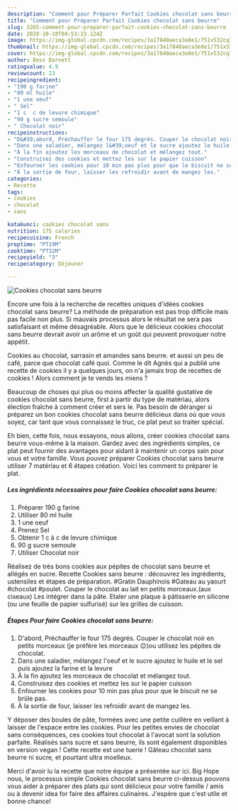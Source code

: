 ```yaml
---
description: "Comment pour Préparer Parfait Cookies chocolat sans beurre"
title: "Comment pour Préparer Parfait Cookies chocolat sans beurre"
slug: 3265-comment-pour-preparer-parfait-cookies-chocolat-sans-beurre
date: 2020-10-10T04:53:23.124Z
image: https://img-global.cpcdn.com/recipes/3a17840aeca3e8e1/751x532cq70/cookies-chocolat-sans-beurre-photo-principale-de-la-recette.jpg
thumbnail: https://img-global.cpcdn.com/recipes/3a17840aeca3e8e1/751x532cq70/cookies-chocolat-sans-beurre-photo-principale-de-la-recette.jpg
cover: https://img-global.cpcdn.com/recipes/3a17840aeca3e8e1/751x532cq70/cookies-chocolat-sans-beurre-photo-principale-de-la-recette.jpg
author: Bess Barnett
ratingvalue: 4.9
reviewcount: 13
recipeingredient:
- "190 g farine"
- "80 ml huile"
- "1 une oeuf"
- " Sel"
- "1 c  c de levure chimique"
- "90 g sucre semoule"
- " Chocolat noir"
recipeinstructions:
- "D&#39;abord, Préchauffer le four 175 degrés. Couper le chocolat noir en petits morceaux (je préfère les morceaux 😉)ou utilisez les pépites de chocolat."
- "Dans une saladier, mélangez l&#39;oeuf et le sucre ajoutez le huile et le sel puis ajoutez la farine et la levure"
- "À la fin ajoutez les morceaux de chocolat et mélangez tout."
- "Construisez des cookies et mettez les sur le papier cuisson"
- "Enfourner les cookies pour 10 min pas plus pour que le biscuit ne se brûle pas."
- "À la sortie de four, laisser les refroidir avant de mangez les."
categories:
- Recette
tags:
- cookies
- chocolat
- sans

katakunci: cookies chocolat sans 
nutrition: 175 calories
recipecuisine: French
preptime: "PT19M"
cooktime: "PT32M"
recipeyield: "3"
recipecategory: Déjeuner

---
```



![Cookies chocolat sans beurre](https://img-global.cpcdn.com/recipes/3a17840aeca3e8e1/751x532cq70/cookies-chocolat-sans-beurre-photo-principale-de-la-recette.jpg)

Encore une fois à la recherche de recettes uniques d'idées cookies chocolat sans beurre? La méthode de préparation est pas trop difficile mais pas facile non plus. Si mauvais processus alors le résultat ne sera pas satisfaisant et même désagréable. Alors que le délicieux cookies chocolat sans beurre devrait avoir un arôme et un goût qui peuvent provoquer notre appétit.

Cookies au chocolat, sarrasin et amandes sans beurre. et aussi un peu de café, parce que chocolat café quoi. Comme le dit Agnès qui a publié une recette de cookies il y a quelques jours, on n&#39;a jamais trop de recettes de cookies ! Alors comment je te vends les miens ?

Beaucoup de choses qui plus ou moins affecter la qualité gustative de cookies chocolat sans beurre, first à partir du type de matériau, alors élection fraîche à comment créer et sers le. Pas besoin de déranger si préparez un bon cookies chocolat sans beurre délicieux dans où que vous soyez, car tant que vous connaissez le truc, ce plat peut so traiter spécial.


Eh bien, cette fois, nous essayons, nous allons, créer cookies chocolat sans beurre vous-même à la maison. Gardez avec des ingrédients simples, ce plat peut fournir des avantages pour aidant à maintenir un corps sain pour vous et votre famille. Vous pouvez préparer Cookies chocolat sans beurre utiliser 7 matériau et 6 étapes création. Voici les comment to préparer le plat.

<!--inarticleads1-->

##### Les ingrédients nécessaires pour faire Cookies chocolat sans beurre:

1. Préparer 190 g farine
1. Utiliser 80 ml huile
1.  1 une oeuf
1. Prenez  Sel
1. Obtenir 1 c à c de levure chimique
1.  90 g sucre semoule
1. Utiliser  Chocolat noir


Réalisez de très bons cookies aux pépites de chocolat sans beurre et allégés en sucre. Recette Cookies sans beurre : découvrez les ingrédients, ustensiles et étapes de préparation. #Gratin Dauphinois #Gateau au yaourt #chocolat #poulet. Couper le chocolat au lait en petits morceaux.(aux ciseaux) Les intégrer dans la pâte. Etaler une plaque à pâtisserie en silicone (ou une feuille de papier sulfurisé) sur les grilles de cuisson. 

<!--inarticleads2-->

##### Étapes Pour faire Cookies chocolat sans beurre:

1. D&#39;abord, Préchauffer le four 175 degrés. Couper le chocolat noir en petits morceaux (je préfère les morceaux 😉)ou utilisez les pépites de chocolat.
1. Dans une saladier, mélangez l&#39;oeuf et le sucre ajoutez le huile et le sel puis ajoutez la farine et la levure
1. À la fin ajoutez les morceaux de chocolat et mélangez tout.
1. Construisez des cookies et mettez les sur le papier cuisson
1. Enfourner les cookies pour 10 min pas plus pour que le biscuit ne se brûle pas.
1. À la sortie de four, laisser les refroidir avant de mangez les.


Y déposer des boules de pâte, formées avec une petite cuillère en veillant à laisser de l&#39;espace entre les cookies. Pour les petites envies de chocolat sans conséquences, ces cookies tout chocolat à l&#39;avocat sont la solution parfaite. Réalisés sans sucre et sans beurre, ils sont également disponibles en version vegan ! Cette recette est une tuerie ! Gâteau chocolat sans beurre ni sucre, et pourtant ultra moelleux. 


Merci d'avoir lu la recette que notre équipe a présentée sur ici. Big Hope nous, le processus simple Cookies chocolat sans beurre ci-dessus pouvons vous aider à préparer des plats qui sont délicieux pour votre famille / amis ou à devenir idea for faire des affaires culinaires. J'espère que c'est utile et bonne chance!
